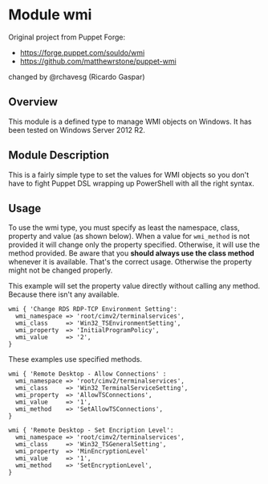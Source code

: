 # Module wmi
Original project from Puppet Forge:
 - https://forge.puppet.com/souldo/wmi
 - https://github.com/matthewrstone/puppet-wmi

changed by @rchavesg (Ricardo Gaspar)

## Overview

This module is a defined type to manage WMI objects on Windows.  It has been tested on Windows Server 2012 R2.

## Module Description

This is a fairly simple type to set the values for WMI objects so you don't have to fight Puppet DSL wrapping up PowerShell with all the right syntax.

## Usage

To use the wmi type, you must specify as least the namespace, class, property and value (as shown below). When a value for `wmi_method` is not provided it will change only the property specified. Otherwise, it will use the method provided.
Be aware that you **should always use the class method** whenever it is available. That's the correct usage. Otherwise the property might not be changed properly.


This example will set the property value directly without calling any method. Because there isn't any available.
```
wmi { 'Change RDS RDP-TCP Environment Setting':
  wmi_namespace => 'root/cimv2/terminalservices',
  wmi_class     => 'Win32_TSEnvironmentSetting',
  wmi_property  => 'InitialProgramPolicy',
  wmi_value     => '2',
}
```
These examples use specified methods.
```
wmi { 'Remote Desktop - Allow Connections' :
  wmi_namespace => 'root/cimv2/terminalservices',
  wmi_class     => 'Win32_TerminalServiceSetting',
  wmi_property  => 'AllowTSConnections',
  wmi_value     => '1',
  wmi_method    => 'SetAllowTSConnections',
}
```
```
wmi { 'Remote Desktop - Set Encription Level':
  wmi_namespace => 'root/cimv2/terminalservices',
  wmi_class     => 'Win32_TSGeneralSetting',
  wmi_property  => 'MinEncryptionLevel'
  wmi_value     => '1',
  wmi_method    => 'SetEncryptionLevel',
}
```
